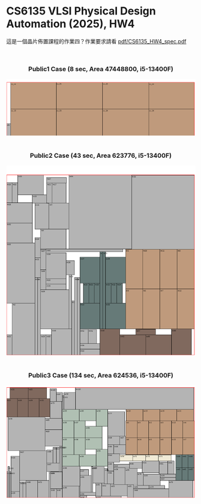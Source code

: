 # CS6135 VLSI Physical Design Automation (2025), HW4

這是一個晶片佈置課程的作業四？作業要求請看 [pdf/CS6135_HW4_spec.pdf](./pdf/CS6135_HW4_spec.pdf)

<div id="public1" align="center">
    </br>
    <h3>Public1 Case (8 sec, Area 47448800, i5-13400F)</h3>
    <img src="./figure/public1.png" alt="public1" width="512"/>
</div>

<div id="public2" align="center">
    </br>
    <h3>Public2 Case (43 sec, Area 623776, i5-13400F)</h3>
    <img src="./figure/public2.png" alt="public2" width="512"/>
</div>

<div id="public3" align="center">
    </br>
    <h3>Public3 Case (134 sec, Area 624536, i5-13400F)</h3>
    <img src="./figure/public3.png" alt="public3" width="512"/>
</div>
